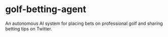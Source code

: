 # golf-betting-agent
An autonomous AI system for placing bets on professional golf and sharing betting tips on Twitter.
